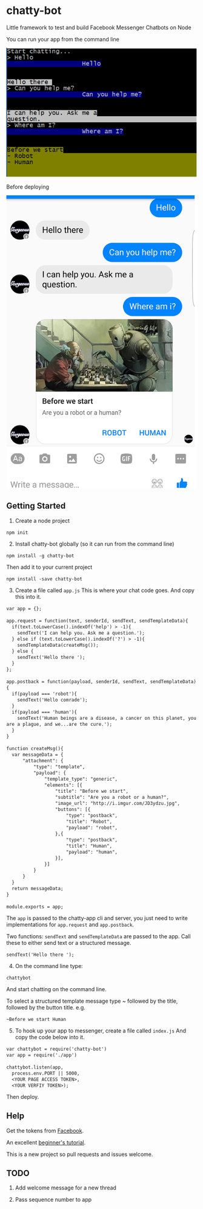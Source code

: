 # chatty-bot
Little framework to test and build Facebook Messenger Chatbots on Node

You can run your app from the command line

![Command line example](cmd.png)

Before deploying

![Messenger example](example-messenger.png)


## Getting Started

1. Create a node project
  ```
  npm init
  ```

2. Install chatty-bot globally (so it can run from the command line)

  ```
  npm install -g chatty-bot
  ```

  Then add it to your current project

  ```
  npm install -save chatty-bot
  ```

3. Create a file called `app.js`
  This is where your chat code goes. And copy this into it.
 ```
 var app = {};

 app.request = function(text, senderId, sendText, sendTemplateData){
   if(text.toLowerCase().indexOf('help') > -1){
     sendText('I can help you. Ask me a question.');
   } else if (text.toLowerCase().indexOf('?') > -1){
     sendTemplateData(createMsg());
   } else {
     sendText('Hello there ');
   }
 };

 app.postback = function(payload, senderId, sendText, sendTemplateData){
   if(payload === 'robot'){
     sendText('Hello comrade');
   }
   if(payload === 'human'){
     sendText('Human beings are a disease, a cancer on this planet, you are a plague, and we...are the cure.');
   }
 }

 function createMsg(){
   var messageData = {
       "attachment": {
           "type": "template",
           "payload": {
               "template_type": "generic",
               "elements": [{
                   "title": "Before we start",
                   "subtitle": "Are you a robot or a human?",
                   "image_url": "http://i.imgur.com/JD3ydzu.jpg",
                   "buttons": [{
                       "type": "postback",
                       "title": "Robot",
                       "payload": "robot",
                   },{
                       "type": "postback",
                       "title": "Human",
                       "payload": "human",
                   }],
               }]
           }
       }
   }
   return messageData;
 }

 module.exports = app;

  ```
  The `app` is passed to the chatty-app cli and server, you just need to
  write implementations for `app.request`  and `app.postback`.

  Two functions: `sendText` and `sendTemplateData` are passed to the app. Call these to either send text or a structured message.
  ```
  sendText('Hello there ');
  ```

4. On the command line type:
  ```
  chattybot
  ```

  And start chatting on the command line.

  To select a structured template message type ~ followed by the title, followed by the button title.
  e.g.
  ```
  ~Before we start Human
  ```

5. To hook up your app to messenger, create a file called ```index.js```
  And copy the code below into it.

  ```
  var chattybot = require('chatty-bot')
  var app = require('./app')

  chattybot.listen(app,
    process.env.PORT || 5000,
    <YOUR PAGE ACCESS TOKEN>,
    <YOUR VERFIY TOKEN>);

  ```

  Then deploy.

  ## Help

  Get the tokens from [Facebook](https://developers.facebook.com/docs/messenger-platform/quickstart).

  An excellent [beginner's tutorial](https://github.com/jw84/messenger-bot-tutorial).

  This is a new project so pull requests and issues welcome.

  ## TODO

  1. Add welcome message for a new thread

  2. Pass sequence number to app
